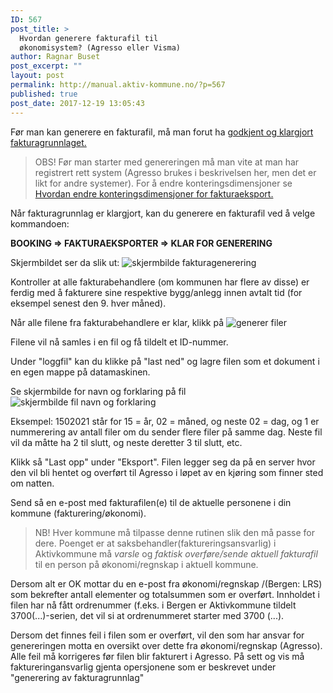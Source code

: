 ```yaml
---
ID: 567
post_title: >
  Hvordan generere fakturafil til
  økonomisystem? (Agresso eller Visma)
author: Ragnar Buset
post_excerpt: ""
layout: post
permalink: http://manual.aktiv-kommune.no/?p=567
published: true
post_date: 2017-12-19 13:05:43
---
```

Før man kan generere en fakturafil, må man forut ha [godkjent og klargjort fakturagrunnlaget.](https://manual.aktiv-kommune.no/?p=571)

> OBS! Før man starter med genereringen må man vite at man har registrert rett system (Agresso brukes i beskrivelsen her, men det er likt for andre systemer). For å endre konteringsdimensjoner se [Hvordan endre konteringsdimensjoner for fakturaeksport.](http://manual.aktiv-kommune.no/?p=622)

Når fakturagrunnlag er klargjort, kan du generere en fakturafil ved å velge kommandoen:

<strong>BOOKING => FAKTURAEKSPORTER => KLAR FOR GENERERING</strong>

Skjermbildet ser da slik ut: 
![skjermbilde fakturagenerering](http://manual.aktiv-kommune.no/wp-content/uploads/2017/12/Skjermbildefakturagenerering.png)

Kontroller at alle fakturabehandlere (om kommunen har flere av disse) er ferdig med å fakturere sine respektive bygg/anlegg innen avtalt tid (for eksempel senest den 9. hver måned).

Når alle filene fra fakturabehandlere er klar, klikk på 
![generer filer](http://manual.aktiv-kommune.no/wp-content/uploads/2017/12/Skjermbildegenererfiler.png)

Filene vil nå samles i en fil og få tildelt et ID-nummer. 

Under "loggfil" kan du klikke på "last ned" og lagre filen som et dokument i en egen mappe på datamaskinen. 

Se skjermbilde for navn og forklaring på fil
![skjermbilde fil navn og forklaring](http://manual.aktiv-kommune.no/wp-content/uploads/2017/12/forklaringfildato.png)

Eksempel:
1502021 står for 15 = år, 02 = måned, og neste 02 = dag, og 1 er nummerering av antall filer om du sender flere filer på samme dag. Neste fil vil da måtte ha 2 til slutt, og neste deretter 3 til slutt, etc.

Klikk så "Last opp" under "Eksport". Filen legger seg da på en server hvor den vil bli hentet og overført til Agresso i løpet av en kjøring som finner sted om natten. 

Send så en e-post med fakturafilen(e) til de aktuelle personene i din kommune (fakturering/økonomi). 

> NB! Hver kommune må tilpasse denne rutinen slik den må passe for dere. Poenget er at saksbehandler(faktureringsansvarlig) i Aktivkommune må <em>varsle</em>  og <em>faktisk overføre/sende aktuell fakturafil </em> til en person på økonomi/regnskap i aktuell kommune.

Dersom alt er OK mottar du en e-post fra økonomi/regnskap /(Bergen: LRS) som bekrefter antall elementer og totalsummen som er overført. 
Innholdet i filen har nå fått ordrenummer (f.eks. i Bergen er Aktivkommune tildelt 3700(...)-serien, det vil si at ordrenummeret starter med 3700 (...). 

Dersom det finnes feil i filen som er overført, vil den som har ansvar for genereringen motta en oversikt over dette fra økonomi/regnskap (Agresso). 
Alle feil må korrigeres før filen blir fakturert i Agresso. På sett og vis må faktureringansvarlig gjenta opersjonene som er beskrevet under "generering av fakturagrunnlag"